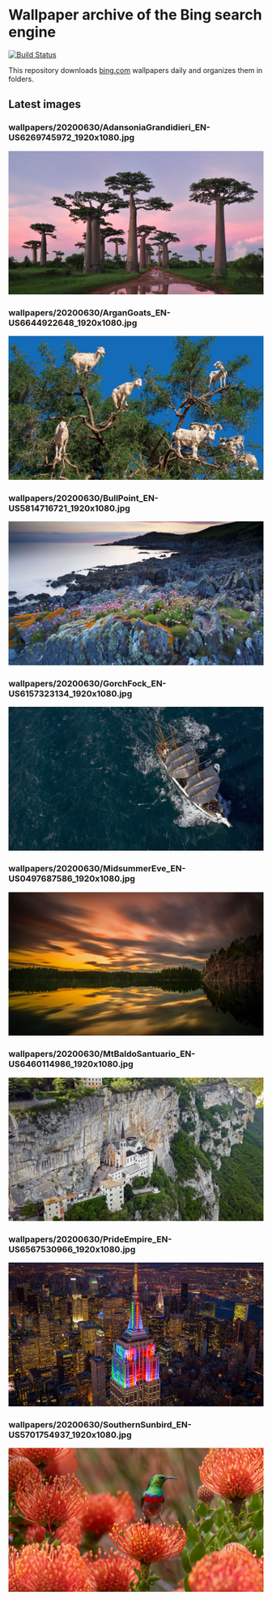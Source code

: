 # Wallpaper archive of the Bing search engine

[![Build Status](https://travis-ci.org/kijart/bing-daily-images-dl.svg?branch=wallpapers)](https://travis-ci.org/kijart/bing-daily-images-dl)

This repository downloads [bing.com](https://www.bing.com) wallpapers daily and organizes them in folders.

## Latest images

<!-- Wallpapers -->

### wallpapers/20200630/AdansoniaGrandidieri_EN-US6269745972_1920x1080.jpg

![wallpapers/20200630/AdansoniaGrandidieri_EN-US6269745972_1920x1080.jpg](wallpapers/20200630/AdansoniaGrandidieri_EN-US6269745972_1920x1080.jpg)

### wallpapers/20200630/ArganGoats_EN-US6644922648_1920x1080.jpg

![wallpapers/20200630/ArganGoats_EN-US6644922648_1920x1080.jpg](wallpapers/20200630/ArganGoats_EN-US6644922648_1920x1080.jpg)

### wallpapers/20200630/BullPoint_EN-US5814716721_1920x1080.jpg

![wallpapers/20200630/BullPoint_EN-US5814716721_1920x1080.jpg](wallpapers/20200630/BullPoint_EN-US5814716721_1920x1080.jpg)

### wallpapers/20200630/GorchFock_EN-US6157323134_1920x1080.jpg

![wallpapers/20200630/GorchFock_EN-US6157323134_1920x1080.jpg](wallpapers/20200630/GorchFock_EN-US6157323134_1920x1080.jpg)

### wallpapers/20200630/MidsummerEve_EN-US0497687586_1920x1080.jpg

![wallpapers/20200630/MidsummerEve_EN-US0497687586_1920x1080.jpg](wallpapers/20200630/MidsummerEve_EN-US0497687586_1920x1080.jpg)

### wallpapers/20200630/MtBaldoSantuario_EN-US6460114986_1920x1080.jpg

![wallpapers/20200630/MtBaldoSantuario_EN-US6460114986_1920x1080.jpg](wallpapers/20200630/MtBaldoSantuario_EN-US6460114986_1920x1080.jpg)

### wallpapers/20200630/PrideEmpire_EN-US6567530966_1920x1080.jpg

![wallpapers/20200630/PrideEmpire_EN-US6567530966_1920x1080.jpg](wallpapers/20200630/PrideEmpire_EN-US6567530966_1920x1080.jpg)

### wallpapers/20200630/SouthernSunbird_EN-US5701754937_1920x1080.jpg

![wallpapers/20200630/SouthernSunbird_EN-US5701754937_1920x1080.jpg](wallpapers/20200630/SouthernSunbird_EN-US5701754937_1920x1080.jpg)

